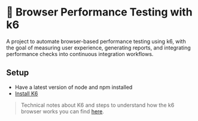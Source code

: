 # 🚀 Browser Performance Testing with k6

A project to automate browser-based performance testing using k6, with the goal of measuring user experience, generating reports, and integrating performance checks into continuous integration workflows.

## Setup

- Have a latest version of node and npm installed 
- [Install K6](https://grafana.com/docs/k6/latest/set-up/install-k6/)

> Technical notes about K6 and steps to understand how the k6 browser works you can find [here](./k6-learning/k6-notes.md).